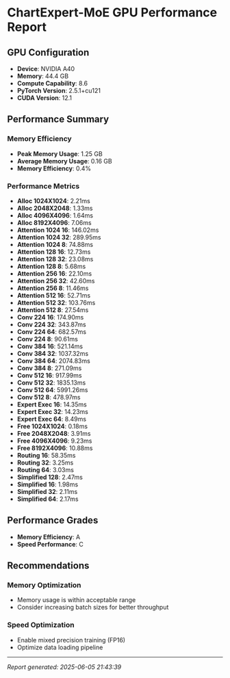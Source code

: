 # ChartExpert-MoE GPU Performance Report

## GPU Configuration
- **Device**: NVIDIA A40
- **Memory**: 44.4 GB
- **Compute Capability**: 8.6
- **PyTorch Version**: 2.5.1+cu121
- **CUDA Version**: 12.1

## Performance Summary

### Memory Efficiency
- **Peak Memory Usage**: 1.25 GB
- **Average Memory Usage**: 0.16 GB
- **Memory Efficiency**: 0.4%

### Performance Metrics

- **Alloc 1024X1024**: 2.21ms
- **Alloc 2048X2048**: 1.33ms
- **Alloc 4096X4096**: 1.64ms
- **Alloc 8192X4096**: 7.06ms
- **Attention 1024 16**: 146.02ms
- **Attention 1024 32**: 289.95ms
- **Attention 1024 8**: 74.88ms
- **Attention 128 16**: 12.73ms
- **Attention 128 32**: 23.08ms
- **Attention 128 8**: 5.68ms
- **Attention 256 16**: 22.10ms
- **Attention 256 32**: 42.60ms
- **Attention 256 8**: 11.46ms
- **Attention 512 16**: 52.71ms
- **Attention 512 32**: 103.76ms
- **Attention 512 8**: 27.54ms
- **Conv 224 16**: 174.90ms
- **Conv 224 32**: 343.87ms
- **Conv 224 64**: 682.57ms
- **Conv 224 8**: 90.61ms
- **Conv 384 16**: 521.14ms
- **Conv 384 32**: 1037.32ms
- **Conv 384 64**: 2074.83ms
- **Conv 384 8**: 271.09ms
- **Conv 512 16**: 917.99ms
- **Conv 512 32**: 1835.13ms
- **Conv 512 64**: 5991.26ms
- **Conv 512 8**: 478.97ms
- **Expert Exec 16**: 14.35ms
- **Expert Exec 32**: 14.23ms
- **Expert Exec 64**: 8.49ms
- **Free 1024X1024**: 0.18ms
- **Free 2048X2048**: 3.91ms
- **Free 4096X4096**: 9.23ms
- **Free 8192X4096**: 10.88ms
- **Routing 16**: 58.35ms
- **Routing 32**: 3.25ms
- **Routing 64**: 3.03ms
- **Simplified 128**: 2.47ms
- **Simplified 16**: 1.98ms
- **Simplified 32**: 2.11ms
- **Simplified 64**: 2.17ms

## Performance Grades
- **Memory Efficiency**: A
- **Speed Performance**: C

## Recommendations

### Memory Optimization
- Memory usage is within acceptable range
- Consider increasing batch sizes for better throughput

### Speed Optimization
- Enable mixed precision training (FP16)
- Optimize data loading pipeline

---
*Report generated: 2025-06-05 21:43:39*
